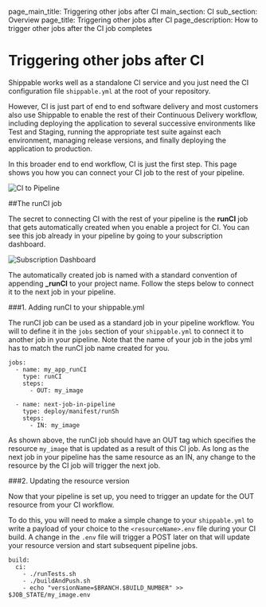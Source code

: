 page_main_title: Triggering other jobs after CI
main_section: CI
sub_section: Overview
page_title: Triggering other jobs after CI
page_description: How to trigger other jobs after the CI job completes

# Triggering other jobs after CI

Shippable works well as a standalone CI service and you just need the CI configuration file `shippable.yml` at the root of your repository.

However, CI is just part of end to end software delivery and most customers also use Shippable to enable the rest of their Continuous Delivery workflow, including deploying the application to several successive environments like Test and Staging, running the appropriate test suite against each environment, managing release versions, and finally deploying the application to production.

In this broader end to end workflow, CI is just the first step. This page shows you how you can connect your CI job to the rest of your pipeline.

<img src="../../images/ci/connect-ci-pipelines.png" alt="CI to Pipeline">

##The runCI job

The secret to connecting CI with the rest of your pipeline is the **runCI** job that gets automatically created when you enable a project for CI. You can see this job already in your pipeline by going to your subscription dashboard.

<img src="../../images/ci/runCI-job.png" alt="Subscription Dashboard">

The automatically created job is named with a standard convention of appending **_runCI** to your project name. Follow the steps below to connect it to the next job in your pipeline.

###1. Adding runCI to your shippable.yml

The runCI job can be used as a standard job in your pipeline workflow. You will to define it in the `jobs` section of your `shippable.yml` to connect it to another job in your pipeline. Note that the name of your job in the jobs yml has to match the runCI job name created for you.

```
jobs:
  - name: my_app_runCI
    type: runCI
    steps:
      - OUT: my_image

  - name: next-job-in-pipeline
    type: deploy/manifest/runSh
    steps:
      - IN: my_image

```

As shown above, the runCI job should have an OUT tag which specifies the resource `my_image` that is updated as a result of this CI job. As long as the next job in your pipeline has the same resource as an IN, any change to the resource by the CI job will trigger the next job.

###2. Updating the resource version

Now that your pipeline is set up, you need to trigger an update for the OUT resource from your CI workflow.

To do this, you will need to make a simple change to your `shippable.yml` to write a payload of your choice to the `<resourceName>.env` file during your CI build.  A change in the `.env` file will trigger a POST later on that will update your resource version and start subsequent pipeline jobs.

```
build:
  ci:
    - ./runTests.sh
    - ./buildAndPush.sh
    - echo "versionName=$BRANCH.$BUILD_NUMBER" >> $JOB_STATE/my_image.env
```

